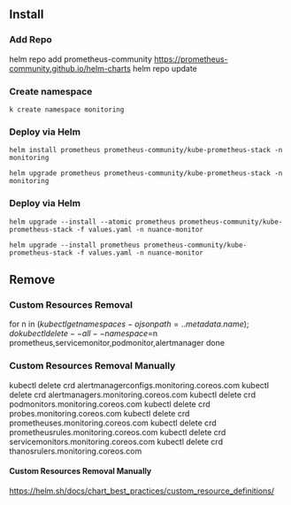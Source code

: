 ## Install
### Add Repo
helm repo add prometheus-community https://prometheus-community.github.io/helm-charts
helm repo update

### Create namespace
```
k create namespace monitoring
```

### Deploy via Helm
```
helm install prometheus prometheus-community/kube-prometheus-stack -n monitoring
```
```
helm upgrade prometheus prometheus-community/kube-prometheus-stack -n monitoring
```

### Deploy via Helm
```
helm upgrade --install --atomic prometheus prometheus-community/kube-prometheus-stack -f values.yaml -n nuance-monitor
```
```
helm upgrade --install prometheus prometheus-community/kube-prometheus-stack -f values.yaml -n nuance-monitor
```



## Remove
### Custom Resources Removal 
for n in $(kubectl get namespaces -o jsonpath={..metadata.name}); do
  kubectl delete --all --namespace=$n prometheus,servicemonitor,podmonitor,alertmanager
done

### Custom Resources Removal Manually
kubectl delete crd alertmanagerconfigs.monitoring.coreos.com
kubectl delete crd alertmanagers.monitoring.coreos.com
kubectl delete crd podmonitors.monitoring.coreos.com
kubectl delete crd probes.monitoring.coreos.com
kubectl delete crd prometheuses.monitoring.coreos.com
kubectl delete crd prometheusrules.monitoring.coreos.com
kubectl delete crd servicemonitors.monitoring.coreos.com
kubectl delete crd thanosrulers.monitoring.coreos.com


#### Custom Resources Removal Manually
https://helm.sh/docs/chart_best_practices/custom_resource_definitions/


